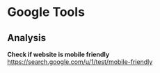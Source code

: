 # Google Tools

## Analysis

**Check if website is mobile friendly**
https://search.google.com/u/1/test/mobile-friendly
